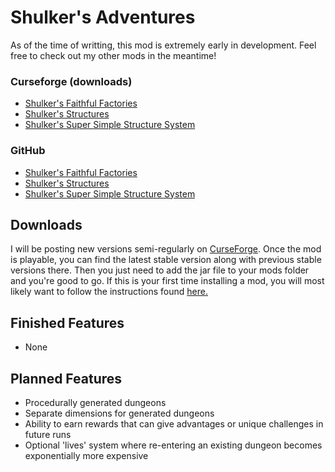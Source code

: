 # Shulker's Adventures

As of the time of writting, this mod is extremely early in development. Feel free to check out my other mods in the meantime! 

### Curseforge (downloads)
- [Shulker's Faithful Factories](https://www.curseforge.com/minecraft/mc-mods/cobbler)
- [Shulker's Structures](https://www.curseforge.com/minecraft/mc-mods/shulkers-structures)
- [Shulker's Super Simple Structure System](https://www.curseforge.com/minecraft/mc-mods/shulkers-super-simple-structure-system)

### GitHub
- [Shulker's Faithful Factories](https://github.com/nhwhite3118/Cobbler)
- [Shulker's Structures](https://github.com/nhwhite3118/Shulkers_Structures)
- [Shulker's Super Simple Structure System](https://github.com/nhwhite3118/ShulkersSuperSimpleStructureSystem)

## Downloads
I will be posting new versions semi-regularly on [CurseForge](https://www.curseforge.com). Once the mod is playable, you can find the latest stable version along with previous stable versions there. Then you just need to add the jar file to your mods folder and you're good to go. If this is your first time installing a mod, you will most likely want to follow the instructions found [here.](https://minecraft.gamepedia.com/Mods/Installing_Forge_mods)

## Finished Features
- None

## Planned Features
- Procedurally generated dungeons
- Separate dimensions for generated dungeons
- Ability to earn rewards that can give advantages or unique challenges in future runs
- Optional 'lives' system where re-entering an existing dungeon becomes exponentially more expensive